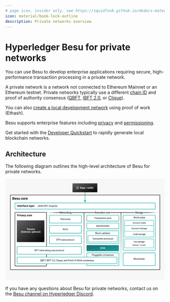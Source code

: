 ```yaml
---
# page icon, insider only, see https://squidfunk.github.io/mkdocs-material/reference/#setting-the-page-icon
icon: material/book-lock-outline
description: Private networks overview
---
```


# Hyperledger Besu for private networks

You can use Besu to develop enterprise applications requiring secure, high-performance transaction
processing in a private network.

A private network is a network not connected to Ethereum Mainnet or an Ethereum testnet.
Private networks typically use a different [chain ID](../public-networks/concepts/network-and-chain-id.md) and
proof of authority consensus ([QBFT](how-to/configure/consensus/qbft.md),
[IBFT 2.0](how-to/configure/consensus/ibft.md), or [Clique](how-to/configure/consensus/clique.md)).

You can also [create a local development network](tutorials/ethash.md) using proof of work (Ethash).

Besu supports enterprise features including [privacy](concepts/privacy/index.md) and
[permissioning](concepts/permissioning/index.md).

Get started with the [Developer Quickstart](tutorials/quickstart.md) to rapidly generate local
blockchain networks.

## Architecture

The following diagram outlines the high-level architecture of Besu for private networks.

![Private architecture](../images/private-architecture.jpeg)

If you have any questions about Besu for private networks, contact us on the
[Besu channel on Hyperledger Discord](https://discord.gg/hyperledger).
